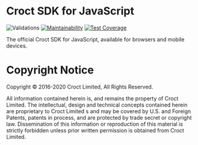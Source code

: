 # Croct SDK for JavaScript
![Validations](https://github.com/croct-tech/sdk-js/workflows/Validations/badge.svg)
[![Maintainability](https://api.codeclimate.com/v1/badges/c44df78a3ed891af11bb/maintainability)](https://codeclimate.com/repos/5e7251b3172af05fe9000e27/maintainability)
[![Test Coverage](https://api.codeclimate.com/v1/badges/c44df78a3ed891af11bb/test_coverage)](https://codeclimate.com/repos/5e7251b3172af05fe9000e27/test_coverage)


The official Croct SDK for JavaScript, available for browsers and mobile devices.

# Copyright Notice
Copyright © 2016-2020 Croct Limited, All Rights Reserved.

All information contained herein is, and remains the property of Croct Limited. The intellectual, design and technical concepts contained herein are proprietary to Croct Limited s and may be covered by U.S. and Foreign Patents, patents in process, and are protected by trade secret or copyright law. Dissemination of this information or reproduction of this material is strictly forbidden unless prior written permission is obtained from Croct Limited.